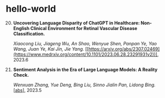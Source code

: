 # hello-world
20. **Uncovering Language Disparity of ChatGPT in Healthcare: Non-English Clinical Environment for Retinal Vascular Disease Classification.**  

    *Xiaocong Liu, Jiageng Wu, An Shao, Wenyue Shen, Panpan Ye, Yao Wang, Juan Ye, Kai Jin, Jie Yang.* [[https://arxiv.org/abs/2307.02469](https://www.medrxiv.org/content/10.1101/2023.06.28.23291931v2))], 2023.6

20. **Sentiment Analysis in the Era of Large Language Models: A Reality Check.**

    *Wenxuan Zhang, Yue Deng, Bing Liu, Sinno Jialin Pan, Lidong Bing.* [[abs](https://arxiv.org/abs/2305.15005)], 2023.5

